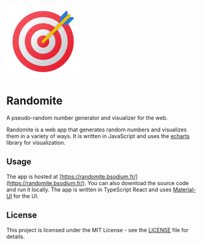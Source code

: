 ![Alt text](public/android-chrome-192x192.png)
# Randomite

A pseudo-random number generator and visualizer for the web.

Randomite is a web app that generates random numbers and visualizes them in a variety of ways. It is written in JavaScript and uses the [echarts](https://echarts.apache.org/en/index.html) library for visualization.

## Usage

The app is hosted at [https://randomite.bsodium.fr/](https://randomite.bsodium.fr/). You can also download the source code and run it locally. The app is written in TypeScript React and uses [Material-UI](https://material-ui.com/) for the UI.

## License

This project is licensed under the MIT License - see the [LICENSE](LICENSE) file for details.